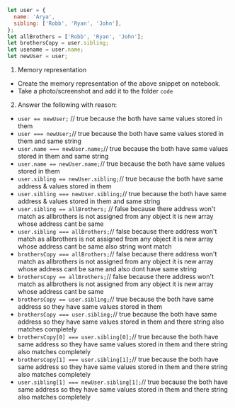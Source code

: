 ```js
let user = {
  name: 'Arya',
  sibling: ['Robb', 'Ryan', 'John'],
};
let allBrothers = ['Robb', 'Ryan', 'John'];
let brothersCopy = user.sibling;
let usename = user.name;
let newUser = user;
```

1. Memory representation

- Create the memory representation of the above snippet on notebook.
- Take a photo/screenshot and add it to the folder `code`

<!-- To add this image here use ![screenshot](./screenshot.jpg) 
-->

2. Answer the following with reason:

- `user == newUser;` // true because the both have same values stored in them
- `user === newUser;`// true because the both have same values stored in them and same string
- `user.name === newUser.name;`// true because the both have same values stored in them and same string
- `user.name == newUser.name;`// true because the both have same values stored in them
- `user.sibling == newUser.sibling;`// true because the both have same address & values stored in them
- `user.sibling === newUser.sibling;`// true because the both have same address & values stored in them and same string
- `user.sibling == allBrothers;` // false because there address won't match as allbrothers is not assigned from any object it is new array whose address cant be same 
- `user.sibling === allBrothers;`// false because there address won't match as allbrothers is not assigned from any object it is new array whose address cant be same also string wont match
- `brothersCopy === allBrothers;`// false because there address won't match as allbrothers is not assigned from any object it is new array whose address cant be same and also dont have same string
- `brothersCopy == allBrothers;`// false because there address won't match as allbrothers is not assigned from any object it is new array whose address cant be same 
- `brothersCopy == user.sibling;`// true because the both have same address so they have same values stored in them
- `brothersCopy === user.sibling;`// true because the both have same address so they have same values stored in them and there string also matches completely
- `brothersCopy[0] === user.sibling[0];`// true because the both have same address so they have same values stored in them and there string also matches completely
- `brothersCopy[1] === user.sibling[1];`// true because the both have same address so they have same values stored in them and there string also matches completely
- `user.sibling[1] === newUser.sibling[1];`// true because the both have same address so they have same values stored in them and there string also matches completely